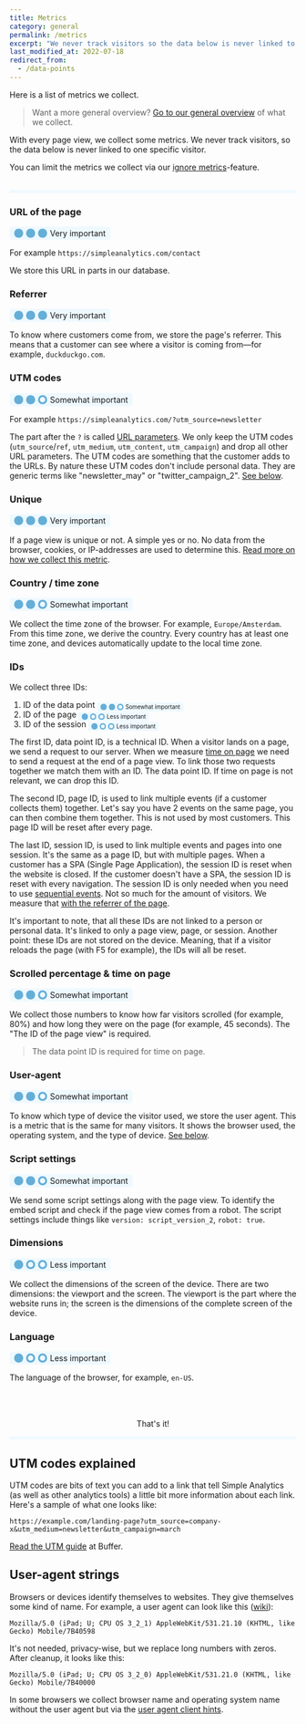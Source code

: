 ```yaml
---
title: Metrics
category: general
permalink: /metrics
excerpt: "We never track visitors so the data below is never linked to one specific visitor. Here is a list of metrics we collect."
last_modified_at: 2022-07-18
redirect_from:
  - /data-points
---
```


Here is a list of metrics we collect.

> Want a more general overview? [Go to our general overview](/what-we-collect) of what we collect.

With every page view, we collect some metrics. We never track visitors, so the data below is never linked to one specific visitor.

You can limit the metrics we collect via our [ignore metrics](/ignore-metrics)-feature.

<hr style="border: none; background-color: #eef9ff; height: 5px; margin-top: 2rem;" />

### URL of the page

<p class="rating"><svg xmlns="http://www.w3.org/2000/svg" width="16px" viewBox="0 0 24 24"><circle cx="12" cy="12" r="12" fill="#65aed7"/></svg> <svg xmlns="http://www.w3.org/2000/svg" width="16px" viewBox="0 0 24 24"><circle cx="12" cy="12" r="12" fill="#65aed7"/></svg> <svg xmlns="http://www.w3.org/2000/svg" width="16px" viewBox="0 0 24 24"><circle cx="12" cy="12" r="12" fill="#65aed7"/></svg> Very important</p>

For example `https://simpleanalytics.com/contact`

We store this URL in parts in our database.

### Referrer

<p class="rating"><svg xmlns="http://www.w3.org/2000/svg" width="16px" viewBox="0 0 24 24"><circle cx="12" cy="12" r="12" fill="#65aed7"/></svg> <svg xmlns="http://www.w3.org/2000/svg" width="16px" viewBox="0 0 24 24"><circle cx="12" cy="12" r="12" fill="#65aed7"/></svg> <svg xmlns="http://www.w3.org/2000/svg" width="16px" viewBox="0 0 24 24"><circle cx="12" cy="12" r="12" fill="#65aed7"/></svg> Very important</p>

To know where customers come from, we store the page's referrer. This means that a customer can see where a visitor is coming from—for example, `duckduckgo.com`.

### UTM codes

<p class="rating"><svg xmlns="http://www.w3.org/2000/svg" width="16px" viewBox="0 0 24 24"><circle cx="12" cy="12" r="12" fill="#65aed7"/></svg> <svg xmlns="http://www.w3.org/2000/svg" width="16px" viewBox="0 0 24 24"><circle cx="12" cy="12" r="12" fill="#65aed7"/></svg> <svg xmlns="http://www.w3.org/2000/svg" width="16px" viewBox="0 0 24 24"><path fill="#65aed7" fill-rule="evenodd" d="M12 24a12 12 0 1 0 0-24 12 12 0 0 0 0 24Zm0-5a7 7 0 1 0 0-14 7 7 0 0 0 0 14Z" /></svg> Somewhat important</p>

For example `https://simpleanalytics.com/?utm_source=newsletter`

The part after the `?` is called [URL parameters](/how-to-use-url-parameters). We only keep the UTM codes (`utm_source`/`ref`, `utm_medium`, `utm_content`, `utm_campaign`) and drop all other URL parameters. The UTM codes are something that the customer adds to the URLs. By nature these UTM codes don't include personal data. They are generic terms like "newsletter_may" or "twitter_campaign_2". [See below][5].

### Unique

<p class="rating"><svg xmlns="http://www.w3.org/2000/svg" width="16px" viewBox="0 0 24 24"><circle cx="12" cy="12" r="12" fill="#65aed7"/></svg> <svg xmlns="http://www.w3.org/2000/svg" width="16px" viewBox="0 0 24 24"><circle cx="12" cy="12" r="12" fill="#65aed7"/></svg> <svg xmlns="http://www.w3.org/2000/svg" width="16px" viewBox="0 0 24 24"><circle cx="12" cy="12" r="12" fill="#65aed7"/></svg> Very important</p>

If a page view is unique or not. A simple yes or no. No data from the browser, cookies, or IP-addresses are used to determine this. [Read more on how we collect this metric](/explained/unique-visits).

### Country / time zone

<p class="rating"><svg xmlns="http://www.w3.org/2000/svg" width="16px" viewBox="0 0 24 24"><circle cx="12" cy="12" r="12" fill="#65aed7"/></svg> <svg xmlns="http://www.w3.org/2000/svg" width="16px" viewBox="0 0 24 24"><circle cx="12" cy="12" r="12" fill="#65aed7"/></svg> <svg xmlns="http://www.w3.org/2000/svg" width="16px" viewBox="0 0 24 24"><path fill="#65aed7" fill-rule="evenodd" d="M12 24a12 12 0 1 0 0-24 12 12 0 0 0 0 24Zm0-5a7 7 0 1 0 0-14 7 7 0 0 0 0 14Z" /></svg> Somewhat important</p>

We collect the time zone of the browser. For example, `Europe/Amsterdam`. From this time zone, we derive the country. Every country has at least one time zone, and devices automatically update to the local time zone.

### IDs

We collect three IDs:

1. ID of the data point <span class="rating scaled"><svg xmlns="http://www.w3.org/2000/svg" width="16px" viewBox="0 0 24 24"><circle cx="12" cy="12" r="12" fill="#65aed7"/></svg> <svg xmlns="http://www.w3.org/2000/svg" width="16px" viewBox="0 0 24 24"><circle cx="12" cy="12" r="12" fill="#65aed7"/></svg> <svg xmlns="http://www.w3.org/2000/svg" width="16px" viewBox="0 0 24 24"><path fill="#65aed7" fill-rule="evenodd" d="M12 24a12 12 0 1 0 0-24 12 12 0 0 0 0 24Zm0-5a7 7 0 1 0 0-14 7 7 0 0 0 0 14Z" /></svg> Somewhat important</span>
1. ID of the page <span class="rating scaled"><svg xmlns="http://www.w3.org/2000/svg" width="16px" viewBox="0 0 24 24"><circle cx="12" cy="12" r="12" fill="#65aed7"/></svg> <svg xmlns="http://www.w3.org/2000/svg" width="16px" viewBox="0 0 24 24"><path fill="#65aed7" fill-rule="evenodd" d="M12 24a12 12 0 1 0 0-24 12 12 0 0 0 0 24Zm0-5a7 7 0 1 0 0-14 7 7 0 0 0 0 14Z" /></svg> <svg xmlns="http://www.w3.org/2000/svg" width="16px" viewBox="0 0 24 24"><path fill="#65aed7" fill-rule="evenodd" d="M12 24a12 12 0 1 0 0-24 12 12 0 0 0 0 24Zm0-5a7 7 0 1 0 0-14 7 7 0 0 0 0 14Z" /></svg> Less important</span>
1. ID of the session <span class="rating scaled"><svg xmlns="http://www.w3.org/2000/svg" width="16px" viewBox="0 0 24 24"><circle cx="12" cy="12" r="12" fill="#65aed7"/></svg> <svg xmlns="http://www.w3.org/2000/svg" width="16px" viewBox="0 0 24 24"><path fill="#65aed7" fill-rule="evenodd" d="M12 24a12 12 0 1 0 0-24 12 12 0 0 0 0 24Zm0-5a7 7 0 1 0 0-14 7 7 0 0 0 0 14Z" /></svg> <svg xmlns="http://www.w3.org/2000/svg" width="16px" viewBox="0 0 24 24"><path fill="#65aed7" fill-rule="evenodd" d="M12 24a12 12 0 1 0 0-24 12 12 0 0 0 0 24Zm0-5a7 7 0 1 0 0-14 7 7 0 0 0 0 14Z" /></svg> Less important</span>

The first ID, data point ID, is a technical ID. When a visitor lands on a page, we send a request to our server. When we measure [time on page](/explained/time-on-page) we need to send a request at the end of a page view. To link those two requests together we match them with an ID. The data point ID. If time on page is not relevant, we can drop this ID.

The second ID, page ID, is used to link multiple events (if a customer collects them) together. Let's say you have 2 events on the same page, you can then combine them together. This is not used by most customers. This page ID will be reset after every page.

The last ID, session ID, is used to link multiple events and pages into one session. It's the same as a page ID, but with multiple pages. When a customer has a SPA (Single Page Application), the session ID is reset when the website is closed. If the customer doesn't have a SPA, the session ID is reset with every navigation. The session ID is only needed when you need to use [sequential events](/events#sequential-by-session). Not so much for the amount of visitors. We measure that [with the referrer of the page](/explained/unique-visits).

It's important to note, that all these IDs are not linked to a person or personal data. It's linked to only a page view, page, or session. Another point: these IDs are not stored on the device. Meaning, that if a visitor reloads the page (with F5 for example), the IDs will all be reset.

### Scrolled percentage & time on page

<p class="rating"><svg xmlns="http://www.w3.org/2000/svg" width="16px" viewBox="0 0 24 24"><circle cx="12" cy="12" r="12" fill="#65aed7"/></svg> <svg xmlns="http://www.w3.org/2000/svg" width="16px" viewBox="0 0 24 24"><circle cx="12" cy="12" r="12" fill="#65aed7"/></svg> <svg xmlns="http://www.w3.org/2000/svg" width="16px" viewBox="0 0 24 24"><path fill="#65aed7" fill-rule="evenodd" d="M12 24a12 12 0 1 0 0-24 12 12 0 0 0 0 24Zm0-5a7 7 0 1 0 0-14 7 7 0 0 0 0 14Z" /></svg> Somewhat important</p>

We collect those numbers to know how far visitors scrolled (for example, 80%) and how long they were on the page (for example, 45 seconds). The "The ID of the page view" is required.

> The data point ID is required for time on page.

### User-agent

<p class="rating"><svg xmlns="http://www.w3.org/2000/svg" width="16px" viewBox="0 0 24 24"><circle cx="12" cy="12" r="12" fill="#65aed7"/></svg> <svg xmlns="http://www.w3.org/2000/svg" width="16px" viewBox="0 0 24 24"><circle cx="12" cy="12" r="12" fill="#65aed7"/></svg> <svg xmlns="http://www.w3.org/2000/svg" width="16px" viewBox="0 0 24 24"><path fill="#65aed7" fill-rule="evenodd" d="M12 24a12 12 0 1 0 0-24 12 12 0 0 0 0 24Zm0-5a7 7 0 1 0 0-14 7 7 0 0 0 0 14Z" /></svg> Somewhat important</p>

To know which type of device the visitor used, we store the user agent. This is a metric that is the same for many visitors. It shows the browser used, the operating system, and the type of device. [See below][6].

### Script settings

<p class="rating"><svg xmlns="http://www.w3.org/2000/svg" width="16px" viewBox="0 0 24 24"><circle cx="12" cy="12" r="12" fill="#65aed7"/></svg> <svg xmlns="http://www.w3.org/2000/svg" width="16px" viewBox="0 0 24 24"><circle cx="12" cy="12" r="12" fill="#65aed7"/></svg> <svg xmlns="http://www.w3.org/2000/svg" width="16px" viewBox="0 0 24 24"><path fill="#65aed7" fill-rule="evenodd" d="M12 24a12 12 0 1 0 0-24 12 12 0 0 0 0 24Zm0-5a7 7 0 1 0 0-14 7 7 0 0 0 0 14Z" /></svg> Somewhat important</p>

We send some script settings along with the page view. To identify the embed script and check if the page view comes from a robot. The script settings include things like `version: script_version_2`, `robot: true`.

### Dimensions

<p class="rating"><svg xmlns="http://www.w3.org/2000/svg" width="16px" viewBox="0 0 24 24"><circle cx="12" cy="12" r="12" fill="#65aed7"/></svg> <svg xmlns="http://www.w3.org/2000/svg" width="16px" viewBox="0 0 24 24"><path fill="#65aed7" fill-rule="evenodd" d="M12 24a12 12 0 1 0 0-24 12 12 0 0 0 0 24Zm0-5a7 7 0 1 0 0-14 7 7 0 0 0 0 14Z" /></svg> <svg xmlns="http://www.w3.org/2000/svg" width="16px" viewBox="0 0 24 24"><path fill="#65aed7" fill-rule="evenodd" d="M12 24a12 12 0 1 0 0-24 12 12 0 0 0 0 24Zm0-5a7 7 0 1 0 0-14 7 7 0 0 0 0 14Z" /></svg> Less important</p>

We collect the dimensions of the screen of the device. There are two dimensions: the viewport and the screen. The viewport is the part where the website runs in; the screen is the dimensions of the complete screen of the device.

### Language

<p class="rating"><svg xmlns="http://www.w3.org/2000/svg" width="16px" viewBox="0 0 24 24"><circle cx="12" cy="12" r="12" fill="#65aed7"/></svg> <svg xmlns="http://www.w3.org/2000/svg" width="16px" viewBox="0 0 24 24"><path fill="#65aed7" fill-rule="evenodd" d="M12 24a12 12 0 1 0 0-24 12 12 0 0 0 0 24Zm0-5a7 7 0 1 0 0-14 7 7 0 0 0 0 14Z" /></svg> <svg xmlns="http://www.w3.org/2000/svg" width="16px" viewBox="0 0 24 24"><path fill="#65aed7" fill-rule="evenodd" d="M12 24a12 12 0 1 0 0-24 12 12 0 0 0 0 24Zm0-5a7 7 0 1 0 0-14 7 7 0 0 0 0 14Z" /></svg> Less important</p>

The language of the browser, for example, `en-US`.

<p style="text-align: center; margin-top: 4rem;">That's it!</p>

<hr style="border: none; background-color: #eef9ff; height: 5px;" />

## UTM codes explained

UTM codes are bits of text you can add to a link that tell Simple Analytics (as well as other analytics tools) a little bit more information about each link. Here's a sample of what one looks like:

```
https://example.com/landing-page?utm_source=company-x&utm_medium=newsletter&utm_campaign=march
```

[Read the UTM guide](https://buffer.com/library/utm-guide/) at Buffer.

## User-agent strings

Browsers or devices identify themselves to websites. They give themselves some kind of name. For example, a user agent can look like this ([wiki][1]):

```
Mozilla/5.0 (iPad; U; CPU OS 3_2_1) AppleWebKit/531.21.10 (KHTML, like Gecko) Mobile/7B40598
```

It's not needed, privacy-wise, but we replace long numbers with zeros. After cleanup, it looks like this:

```
Mozilla/5.0 (iPad; U; CPU OS 3_2_0) AppleWebKit/531.21.0 (KHTML, like Gecko) Mobile/7B40000
```

In some browsers we collect browser name and operating system name without the user agent but via the [user agent client hints](https://wicg.github.io/ua-client-hints/).

[1]: https://en.wikipedia.org/wiki/User_agent
[2]: /explained/unique-visits
[3]: https://en.wikipedia.org/wiki/HTTP_referer
[4]: /overwrite-domain-name
[5]: #utm-codes-explained
[6]: #user-agents-strings

<style>
  .rating {
    display: inline-flex;
    margin: 0;
    background-color: #eef9ff;
    padding: 3px 8px;
    border-radius: 5px;
  }
  .rating svg {
    margin-right: 5px;
  }
  .rating.scaled {
    transform: scale(0.7) translateY(5px);
    transform-origin: bottom left;
    margin-bottom: -5px;
    margin-top: -12px;
  }
</style>
